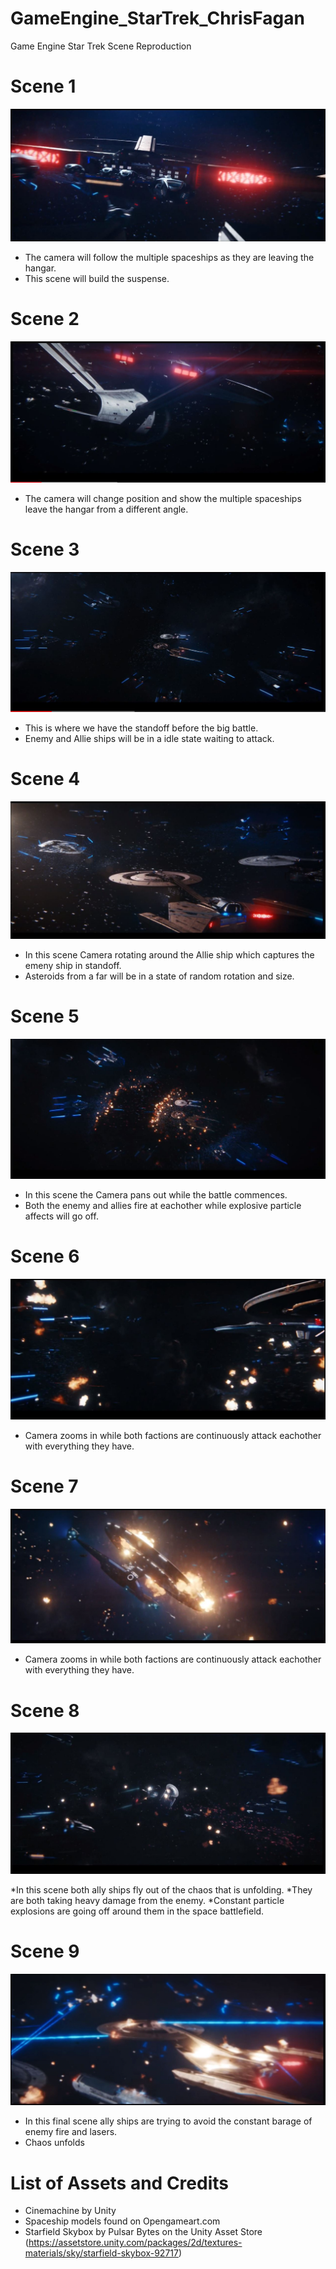 # GameEngine_StarTrek_ChrisFagan
Game Engine Star Trek Scene Reproduction


Scene 1
=============

![Scene1](https://github.com/cfagan93/GameEngine_StarTrek_ChrisFagan/blob/master/StarTrekStoryBoard/Scene_1.JPG)

* The camera will follow the multiple spaceships as they are leaving the hangar.
* This scene will build the suspense.


Scene 2
=============

![Scene2](https://github.com/cfagan93/GameEngine_StarTrek_ChrisFagan/blob/master/StarTrekStoryBoard/Scene_2.JPG)
* The camera will change position and show the multiple spaceships leave the hangar from a different angle.


Scene 3
=============


![Scene3](https://github.com/cfagan93/GameEngine_StarTrek_ChrisFagan/blob/master/StarTrekStoryBoard/Scene_3.JPG)

* This is where we have the standoff before the big battle.
* Enemy and Allie ships will be in a idle state waiting to attack.


Scene 4
=============

![Scene4](https://github.com/cfagan93/GameEngine_StarTrek_ChrisFagan/blob/master/StarTrekStoryBoard/Scene_4.JPG)

* In this scene Camera rotating around the Allie ship which captures the emeny ship in standoff.
* Asteroids from a far will be in a state of random rotation and size.


Scene 5
=============

![Scene5](https://github.com/cfagan93/GameEngine_StarTrek_ChrisFagan/blob/master/StarTrekStoryBoard/Scene_5.JPG)

* In this scene the Camera pans out while the battle commences.
* Both the enemy and allies fire at eachother while explosive particle affects will go off.



Scene 6
=============

![Scene6](https://github.com/cfagan93/GameEngine_StarTrek_ChrisFagan/blob/master/StarTrekStoryBoard/Scene_6.JPG)


* Camera zooms in while both factions are continuously attack eachother with everything they have.




Scene 7
=============

![Scene7](https://github.com/cfagan93/GameEngine_StarTrek_ChrisFagan/blob/master/StarTrekStoryBoard/Scene_7.JPG)

* Camera zooms in while both factions are continuously attack eachother with everything they have.






Scene 8
=============


![Scene8](https://github.com/cfagan93/GameEngine_StarTrek_ChrisFagan/blob/master/StarTrekStoryBoard/Scene_8.JPG)

*In this scene both ally ships fly out of the chaos that is unfolding.
*They are both taking heavy damage from the enemy.
*Constant particle explosions are going off around them in the space battlefield.



Scene 9
=============

![Scene9](https://github.com/cfagan93/GameEngine_StarTrek_ChrisFagan/blob/master/StarTrekStoryBoard/Scene_9.JPG)

* In this final scene ally ships are trying to avoid the constant barage of enemy fire and lasers.
* Chaos unfolds



List of Assets and Credits
=============

* Cinemachine by Unity
* Spaceship models found on Opengameart.com
* Starfield Skybox by Pulsar Bytes on the Unity Asset Store (https://assetstore.unity.com/packages/2d/textures-materials/sky/starfield-skybox-92717)


